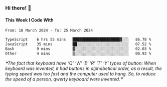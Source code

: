 ### Hi there! 👋

#### This Week I Code With
<!--START_SECTION:waka-->

```txt
From: 18 March 2024 - To: 25 March 2024

TypeScript    6 hrs 55 mins   █████████████████████▓░░░   86.78 %
JavaScript    35 mins         ██░░░░░░░░░░░░░░░░░░░░░░░   07.52 %
Bash          9 mins          ▓░░░░░░░░░░░░░░░░░░░░░░░░   02.03 %
Other         4 mins          ▒░░░░░░░░░░░░░░░░░░░░░░░░   00.93 %
```

<!--END_SECTION:waka-->

<!--STARTS_HERE_QUOTE_README-->
<i>❝The fact that keyboard have ‘Q’ ‘W’ ‘E’ ‘R’ ‘T’ ‘Y’ types of button: When keyboard was invented, it had buttons in alphabetical order, as a result, the typing speed was too fast and the computer used to hang. So, to reduce the speed of a person, qwerty keyboard were invented.❞</i>
<!--ENDS_HERE_QUOTE_README-->
